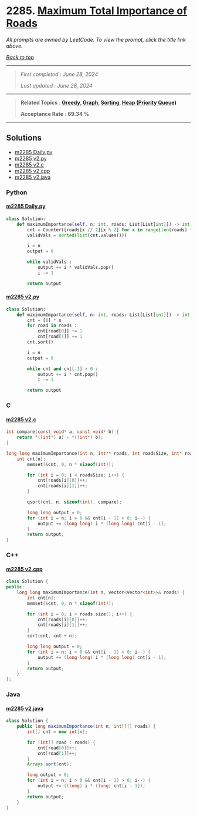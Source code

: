 # 2285. [Maximum Total Importance of Roads](<https://leetcode.com/problems/maximum-total-importance-of-roads>)

*All prompts are owned by LeetCode. To view the prompt, click the title link above.*

*[Back to top](<../README.md>)*

------

> *First completed : June 28, 2024*
>
> *Last updated : June 28, 2024*

------

> **Related Topics** : **[Greedy](<by_topic/Greedy.md>), [Graph](<by_topic/Graph.md>), [Sorting](<by_topic/Sorting.md>), [Heap (Priority Queue)](<by_topic/Heap (Priority Queue).md>)**
>
> **Acceptance Rate** : **69.34 %**

------

## Solutions

- [m2285 Daily.py](<../my-submissions/m2285 Daily.py>)
- [m2285 v2.py](<../my-submissions/m2285 v2.py>)
- [m2285 v2.c](<../my-submissions/m2285 v2.c>)
- [m2285 v2.cpp](<../my-submissions/m2285 v2.cpp>)
- [m2285 v2.java](<../my-submissions/m2285 v2.java>)
### Python
#### [m2285 Daily.py](<../my-submissions/m2285 Daily.py>)
```Python
class Solution:
    def maximumImportance(self, n: int, roads: List[List[int]]) -> int:
        cnt = Counter([roads[x // 2][x % 2] for x in range(len(roads) * 2)])
        validVals = sorted(list(cnt.values()))

        i = n
        output = 0

        while validVals :
            output += i * validVals.pop()
            i -= 1

        return output
```

#### [m2285 v2.py](<../my-submissions/m2285 v2.py>)
```Python
class Solution:
    def maximumImportance(self, n: int, roads: List[List[int]]) -> int:
        cnt = [0] * n
        for road in roads :
            cnt[road[0]] += 1
            cnt[road[1]] += 1
        cnt.sort()

        i = n
        output = 0

        while cnt and cnt[-1] > 0 :
            output += i * cnt.pop()
            i -= 1

        return output
```

### C
#### [m2285 v2.c](<../my-submissions/m2285 v2.c>)
```C
int compare(const void* a, const void* b) {
    return *((int*) a) - *((int*) b);
}

long long maximumImportance(int n, int** roads, int roadsSize, int* roadsColSize) {
    int cnt[n];
        memset(&cnt, 0, n * sizeof(int));

        for (int i = 0; i < roadsSize; i++) {
            cnt[roads[i][0]]++;
            cnt[roads[i][1]]++;
        }

        qsort(cnt, n, sizeof(int), compare);

        long long output = 0;
        for (int i = n; i > 0 && cnt[i - 1] > 0; i--) {
            output += (long long) i * (long long) cnt[i - 1];
        }
        return output;
}

```

### C++
#### [m2285 v2.cpp](<../my-submissions/m2285 v2.cpp>)
```C++
class Solution {
public:
    long long maximumImportance(int n, vector<vector<int>>& roads) {
        int cnt[n];
        memset(&cnt, 0, n * sizeof(int));

        for (int i = 0; i < roads.size(); i++) {
            cnt[roads[i][0]]++;
            cnt[roads[i][1]]++;
        }
        sort(cnt, cnt + n);

        long long output = 0;
        for (int i = n; i > 0 && cnt[i - 1] > 0; i--) {
            output += (long long) i * (long long) cnt[i - 1];
        }
        return output;
    }
};

```

### Java
#### [m2285 v2.java](<../my-submissions/m2285 v2.java>)
```Java
class Solution {
    public long maximumImportance(int n, int[][] roads) {
        int[] cnt = new int[n];

        for (int[] road : roads) {
            cnt[road[0]]++;
            cnt[road[1]]++;
        }
        Arrays.sort(cnt);

        long output = 0;
        for (int i = n; i > 0 && cnt[i - 1] > 0; i--) {
            output += ((long) i * (long) cnt[i - 1]);
        }
        return output;
    }
}

```

